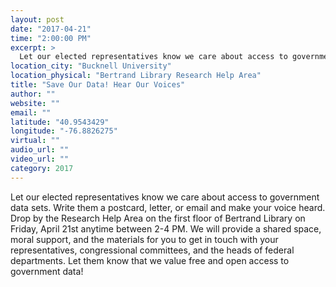 ```yaml
---
layout: post
date: "2017-04-21"
time: "2:00:00 PM"
excerpt: >
  Let our elected representatives know we care about access to government data sets. Write them a postcard, letter, or email and make your ...
location_city: "Bucknell University"
location_physical: "Bertrand Library Research Help Area"
title: "Save Our Data! Hear Our Voices"
author: ""
website: ""
email: ""
latitude: "40.9543429"
longitude: "-76.8826275"
virtual: ""
audio_url: ""
video_url: ""
category: 2017
---
```


Let our elected representatives know we care about access to government data sets. Write them a postcard, letter, or email and make your voice heard. Drop by the Research Help Area on the first floor of Bertrand Library on Friday, April 21st anytime between 2-4 PM.  We will provide a shared space, moral support, and the materials for you to get in touch with your representatives, congressional committees, and the heads of federal departments.  Let them know that we value free and open access to government data!
